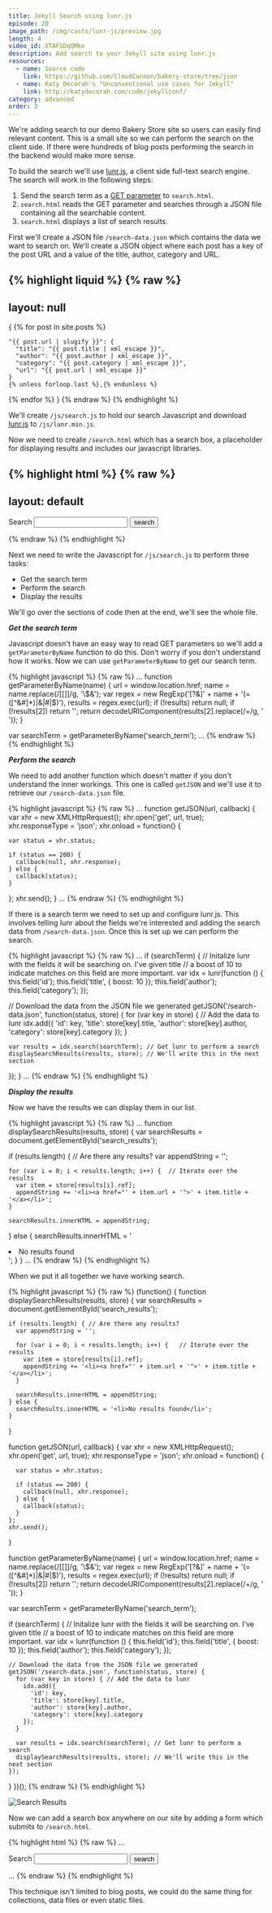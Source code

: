 ```yaml
---
title: Jekyll Search using lunr.js
episode: 20
image_path: /img/casts/lunr-js/preview.jpg
length: 4
video_id: XTAFSDqQMko
description: Add search to your Jekyll site using lunr.js
resources:
  - name: Source code
    link: https://github.com/CloudCannon/bakery-store/tree/json
  - name: Katy Decorah's "Unconventional use cases for Jekyll"
    link: http://katydecorah.com/code/jekyllconf/
category: advanced
order: 3
---
```

We're adding search to our demo Bakery Store site so users can easily find relevant content. This is a small site so we can perform the search on the client side. If there were hundreds of blog posts performing the search in the backend would make more sense.

To build the search we'll use [lunr.js](http://lunrjs.com/), a client side full-text search engine. The search will work in the following steps:

1. Send the search term as a [GET parameter](http://www.w3schools.com/tags/ref_httpmethods.asp) to `search.html`.
2. `search.html` reads the GET parameter and searches through a JSON file containing all the searchable content.
3. `search.html` displays a list of search results.

First we'll create a JSON file `/search-data.json` which contains the data we want to search on. We'll create a JSON object where each post has a key of the post URL and a value of the title, author, category and URL.

{% highlight liquid %}
{% raw %}
---
layout: null
---
{
  {% for post in site.posts %}

    "{{ post.url | slugify }}": {
      "title": "{{ post.title | xml_escape }}",
      "author": "{{ post.author | xml_escape }}",
      "category": "{{ post.category | xml_escape }}",
      "url": "{{ post.url | xml_escape }}"
    }
    {% unless forloop.last %},{% endunless %}
  {% endfor %}
}
{% endraw %}
{% endhighlight %}

We'll create `/js/search.js` to hold our search Javascript and download [lunr.js](http://lunrjs.com/) to `/js/lunr.min.js`.

Now we need to create `/search.html` which has a search box, a placeholder for displaying results and includes our javascript libraries.

{% highlight html %}
{% raw %}
---
layout: default
---

<form action="/search.html" method="get" id="site_search">
  <label for="search_box">Search</label>
  <input type="text" id="search_box" name="search_term">
  <input type="submit" value="search">
</form>

<ul id="search_results"></ul>

<script src="/js/lunr.min.js"></script>
<script src="/js/search.js"></script>
{% endraw %}
{% endhighlight %}

Next we need to write the Javascript for `/js/search.js` to perform three tasks:

* Get the search term
* Perform the search
* Display the results

We'll go over the sections of code then at the end, we'll see the whole file.

***Get the search term***

Javascript doesn't have an easy way to read GET parameters so we'll add a `getParameterByName` function to do this. Don't worry if you don't understand how it works. Now we can use `getParameterByName` to get our search term.

{% highlight javascript %}
{% raw %}
...
function getParameterByName(name) {
  url = window.location.href;
  name = name.replace(/[\[\]]/g, '\\$&');
  var regex = new RegExp('[?&]' + name + '(=([^&#]*)|&|#|$)'),
    results = regex.exec(url);
  if (!results) return null;
  if (!results[2]) return '';
  return decodeURIComponent(results[2].replace(/\+/g, ' '));
}

var searchTerm = getParameterByName('search_term');
...
{% endraw %}
{% endhighlight %}

***Perform the search***

We need to add another function which doesn't matter if you don't understand the inner workings. This one is called `getJSON` and we'll use it to retrieve our `/search-data.json` file.

{% highlight javascript %}
{% raw %}
...
function getJSON(url, callback) {
  var xhr = new XMLHttpRequest();
  xhr.open('get', url, true);
  xhr.responseType = 'json';
  xhr.onload = function() {

    var status = xhr.status;

    if (status == 200) {
      callback(null, xhr.response);
    } else {
      callback(status);
    }
  };
  xhr.send();
}
...
{% endraw %}
{% endhighlight %}

If there is a search term we need to set up and configure lunr.js. This involves telling lunr about the fields we're interested and adding the search data from `/search-data.json`. Once this is set up we can perform the search.

{% highlight javascript %}
{% raw %}
...
if (searchTerm) {
  // Initalize lunr with the fields it will be searching on. I've given title
  // a boost of 10 to indicate matches on this field are more important.
  var idx = lunr(function () {
    this.field('id');
    this.field('title', { boost: 10 });
    this.field('author');
    this.field('category');
  });

  // Download the data from the JSON file we generated
  getJSON('/search-data.json', function(status, store) {
    for (var key in store) { // Add the data to lunr
      idx.add({
        'id': key,
        'title': store[key].title,
        'author': store[key].author,
        'category': store[key].category
      });
    }

    var results = idx.search(searchTerm); // Get lunr to perform a search
    displaySearchResults(results, store); // We'll write this in the next section
  });
}
...
{% endraw %}
{% endhighlight %}

***Display the results***

Now we have the results we can display them in our list.

{% highlight javascript %}
{% raw %}
...
function displaySearchResults(results, store) {
  var searchResults = document.getElementById('search_results');

  if (results.length) { // Are there any results?
    var appendString = '';

    for (var i = 0; i < results.length; i++) {  // Iterate over the results
      var item = store[results[i].ref];
      appendString += '<li><a href="' + item.url + '">' + item.title + '</a></li>';
    }

    searchResults.innerHTML = appendString;
  } else {
    searchResults.innerHTML = '<li>No results found</li>';
  }
}
...
{% endraw %}
{% endhighlight %}

When we put it all together we have working search.

{% highlight javascript %}
{% raw %}
(function() {
  function displaySearchResults(results, store) {
    var searchResults = document.getElementById('search_results');

    if (results.length) { // Are there any results?
      var appendString = '';

      for (var i = 0; i < results.length; i++) {   // Iterate over the results
        var item = store[results[i].ref];
        appendString += '<li><a href="' + item.url + '">' + item.title + '</a></li>';
      }

      searchResults.innerHTML = appendString;
    } else {
      searchResults.innerHTML = '<li>No results found</li>';
    }
  }

  function getJSON(url, callback) {
    var xhr = new XMLHttpRequest();
    xhr.open('get', url, true);
    xhr.responseType = 'json';
    xhr.onload = function() {

      var status = xhr.status;

      if (status == 200) {
        callback(null, xhr.response);
      } else {
        callback(status);
      }
    };
    xhr.send();
  }

  function getParameterByName(name) {
    url = window.location.href;
    name = name.replace(/[\[\]]/g, '\\$&');
    var regex = new RegExp('[?&]' + name + '(=([^&#]*)|&|#|$)'),
      results = regex.exec(url);
    if (!results) return null;
    if (!results[2]) return '';
    return decodeURIComponent(results[2].replace(/\+/g, ' '));
  }

  var searchTerm = getParameterByName('search_term');

  if (searchTerm) {
    // Initalize lunr with the fields it will be searching on. I've given title
    // a boost of 10 to indicate matches on this field are more important.
    var idx = lunr(function () {
      this.field('id');
      this.field('title', { boost: 10 });
      this.field('author');
      this.field('category');
    });

    // Download the data from the JSON file we generated
    getJSON('/search-data.json', function(status, store) {
      for (var key in store) { // Add the data to lunr
        idx.add({
          'id': key,
          'title': store[key].title,
          'author': store[key].author,
          'category': store[key].category
        });
      }

      var results = idx.search(searchTerm); // Get lunr to perform a search
      displaySearchResults(results, store); // We'll write this in the next section
    });
  }
})();
{% endraw %}
{% endhighlight %}

![Search Results](/img/casts/lunr-js/results.png)

Now we can add a search box anywhere on our site by adding a form which submits to `/search.html`.

{% highlight html %}
{% raw %}
...
<form action="/search.html" method="get" id="site_search">
  <label for="search_box">Search</label>
  <input type="text" id="search_box" name="search_term">
  <input type="submit" value="search">
</form>
...
{% endraw %}
{% endhighlight %}

This technique isn't limited to blog posts, we could do the same thing for collections, data files or even static files.
